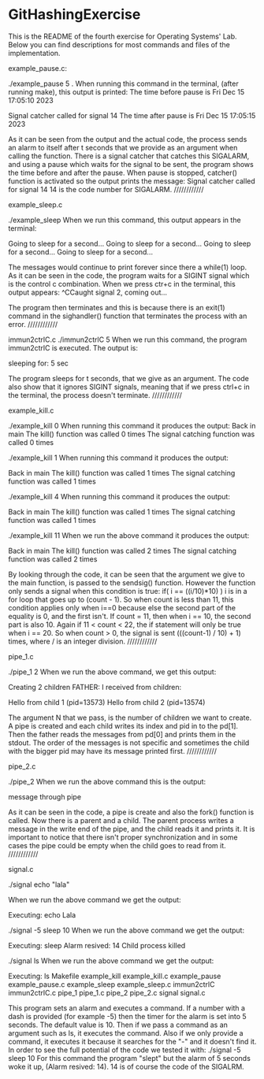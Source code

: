 # GitHashingExercise
This is the README of the fourth exercise for Operating Systems' Lab. Below you can find descriptions for most commands and files of the implementation.

example_pause.c:

./example_pause 5 . When running this command in the terminal, (after running make), this output is printed:
The time before pause is Fri Dec 15 17:05:10 2023

Signal catcher called for signal 14
The time after pause is Fri Dec 15 17:05:15 2023

As it can be seen from the output and the actual code, the process sends an alarm to itself after t seconds that we provide as an argument when calling the function. There is a signal catcher that catches this SIGALARM, and using a pause which waits for the signal to be sent, the program shows the time before and after the pause. When pause is stopped, catcher() function is activated so the output prints the message: Signal catcher called for signal 14
14 is the code number for SIGALARM.
////////////

example_sleep.c

./example_sleep When we run this command, this output appears in the terminal:

Going to sleep for a second...
Going to sleep for a second...
Going to sleep for a second...
Going to sleep for a second...

The messages would continue to print forever since there a while(1) loop. As it can be seen in the code, the program waits for a SIGINT signal which is the control c combination. When we press ctr+c in the terminal, this output appears:
^CCaught signal 2, coming out...

The program then terminates and this is because there is an exit(1) command in the sighandler() function that terminates the process with an error.
////////////

immun2ctrlC.c
./immun2ctrlC 5 When we run this command, the program immun2ctrlC is executed. The output is:

sleeping for: 5 sec

The program sleeps for t seconds, that we give as an argument. The code also show that it ignores SIGINT signals, meaning that if we press ctrl+c in the terminal, the process doesn't terminate.
////////////

example_kill.c

./example_kill 0 When running this command it produces the output:
Back in main
The kill() function was called 0 times
The signal catching function was called 0 times

./example_kill 1 When running this command it produces the output:

Back in main
The kill() function was called 1 times
The signal catching function was called 1 times

./example_kill 4 When running this command it produces the output:

Back in main
The kill() function was called 1 times
The signal catching function was called 1 times


./example_kill 11 
When we run the above command it produces the output:

Back in main
The kill() function was called 2 times
The signal catching function was called 2 times

By looking through the code, it can be seen that the argument we give to the main function, is passed to the sendsig() function. However the function only sends a signal when this condition is true:
if( i == ((i/10)*10) ) 
i is in a for loop that goes up to (count - 1). So when count is less than 11, this condition applies only when i==0 because else the second part of the equality is 0, and the first isn't. If count = 11, then when i == 10, the second part is also 10. Again if 11 < count < 22, the if statement will only be true when i == 20. So when count > 0, the signal is sent (((count-1) / 10) + 1) times, where / is an integer division.
////////////

pipe_1.c

./pipe_1 2 
When we run the above command, we get this output:

Creating 2 children
FATHER: I receiνed from children:

Ηello from child  1 (pid=13573)
Ηello from child  2 (pid=13574)
      
The argument N that we pass, is the number of children we want to create. A pipe is created and each child writes its index and pid in to the pd[1]. Then the father reads the messages from pd[0] and prints them in the stdout. The order of the messages is not specific and sometimes the child with the bigger pid may have its message printed first.
////////////

pipe_2.c

./pipe_2 
When we run the above command this is the output:

message through pipe

As it can be seen in the code, a pipe is create and also the fork() function is called. Now there is a parent and a child. The parent process writes a message in the write end of the pipe, and the child reads it and prints it. It is important to notice that there isn't proper synchronization and in some cases the pipe could be empty when the child goes to read from it.
////////////

signal.c


./signal echo "lala"

When we run the above command we get the output:

Executing: echo
Lala

./signal -5 sleep 10
When we run the above command we get the output:

Executing: sleep
Alarm resived: 14
Child process killed

./signal ls
When we run the above command we get the output:

Executing: ls
Makefile  example_kill  example_kill.c  example_pause  example_pause.c  example_sleep  example_sleep.c  immun2ctrlC  immun2ctrlC.c  pipe_1  pipe_1.c  pipe_2  pipe_2.c  signal  signal.c

This program sets an alarm and executes a command. If a number with a dash is provided (for example -5) then the timer for the alarm is set into 5 seconds. The default value is 10. Then if we pass a command as an argument such as ls, it executes the command. Also if we only provide a command, it executes it because it searches for the "-" and it doesn't find it. In order to see the full potential of the code we tested it with: ./signal -5 sleep 10 
For this command the program "slept" but the alarm of 5 seconds woke it up, (Alarm resived: 14). 14 is of course the code of the SIGALRM.
